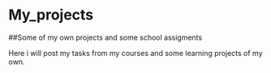 # My_projects

##Some of my own projects and some school assigments
 
 
Here i will post my tasks from my courses and some learning projects of my own.
